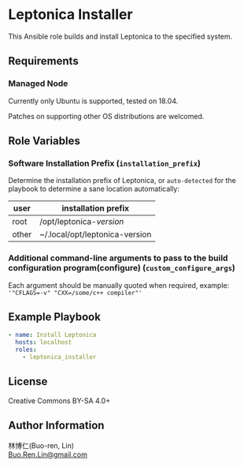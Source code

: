 Leptonica Installer
=========

This Ansible role builds and install Leptonica to the specified system.

Requirements
------------

### Managed Node

Currently only Ubuntu is supported, tested on 18.04.

Patches on supporting other OS distributions are welcomed.

Role Variables
--------------

### Software Installation Prefix (`installation_prefix`)

Determine the installation prefix of Leptonica, or `auto-detected` for the playbook to determine a sane location automatically:

| user  | installation prefix            |
| ----- | ------------------------------ |
| root  | /opt/leptonica-_version_       |
| other | ~/.local/opt/leptonica-version |

### Additional command-line arguments to pass to the build configuration program(configure) (`custom_configure_args`)

Each argument should be manually quoted when required, example: `'"CFLAGS=-v" "CXX=/some/c++ compiler"'`

Example Playbook
----------------

```yaml
- name: Install Leptonica
  hosts: localhost
  roles:
    - leptonica_installer
```

License
-------

Creative Commons BY-SA 4.0+

Author Information
------------------

林博仁(Buo-ren, Lin)  
<Buo.Ren.Lin@gmail.com>

